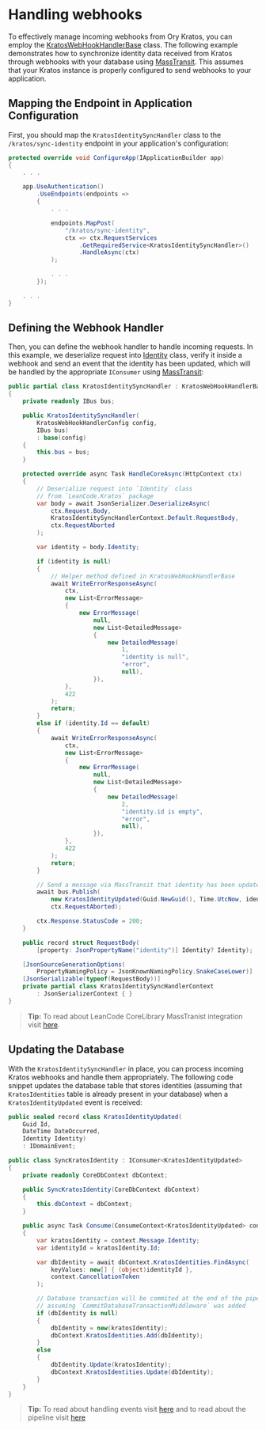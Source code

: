 # Handling webhooks

To effectively manage incoming webhooks from Ory Kratos, you can employ the [KratosWebHookHandlerBase] class. The following example demonstrates how to synchronize identity data received from Kratos through webhooks with your database using [MassTransit]. This assumes that your Kratos instance is properly configured to send webhooks to your application.

## Mapping the Endpoint in Application Configuration

First, you should map the `KratosIdentitySyncHandler` class to the `/kratos/sync-identity` endpoint in your application's configuration:

```csharp
protected override void ConfigureApp(IApplicationBuilder app)
{
    . . .

    app.UseAuthentication()
        .UseEndpoints(endpoints =>
        {
            . . .

            endpoints.MapPost(
                "/kratos/sync-identity",
                ctx => ctx.RequestServices
                    .GetRequiredService<KratosIdentitySyncHandler>()
                    .HandleAsync(ctx)
            );

            . . .
        });

    . . .
}
```

## Defining the Webhook Handler

Then, you can define the webhook handler to handle incoming requests. In this example, we deserialize request into [Identity] class, verify it inside a webhook and send an event that the identity has been updated, which will be handled by the appropriate `IConsumer` using [MassTransit]:

```csharp
public partial class KratosIdentitySyncHandler : KratosWebHookHandlerBase
{
    private readonly IBus bus;

    public KratosIdentitySyncHandler(
        KratosWebHookHandlerConfig config,
        IBus bus)
        : base(config)
    {
        this.bus = bus;
    }

    protected override async Task HandleCoreAsync(HttpContext ctx)
    {
        // Deserialize request into `Identity` class
        // from `LeanCode.Kratos` package
        var body = await JsonSerializer.DeserializeAsync(
            ctx.Request.Body,
            KratosIdentitySyncHandlerContext.Default.RequestBody,
            ctx.RequestAborted
        );

        var identity = body.Identity;

        if (identity is null)
        {
            // Helper method defined in KratosWebHookHandlerBase
            await WriteErrorResponseAsync(
                ctx,
                new List<ErrorMessage>
                {
                    new ErrorMessage(
                        null,
                        new List<DetailedMessage>
                        {
                            new DetailedMessage(
                                1,
                                "identity is null",
                                "error",
                                null),
                        }),
                },
                422
            );
            return;
        }
        else if (identity.Id == default)
        {
            await WriteErrorResponseAsync(
                ctx,
                new List<ErrorMessage>
                {
                    new ErrorMessage(
                        null,
                        new List<DetailedMessage>
                        {
                            new DetailedMessage(
                                2,
                                "identity.id is empty",
                                "error",
                                null),
                        }),
                },
                422
            );
            return;
        }

        // Send a message via MassTransit that identity has been updated
        await bus.Publish(
            new KratosIdentityUpdated(Guid.NewGuid(), Time.UtcNow, identity),
            ctx.RequestAborted);

        ctx.Response.StatusCode = 200;
    }

    public record struct RequestBody(
        [property: JsonPropertyName("identity")] Identity? Identity);

    [JsonSourceGenerationOptions(
        PropertyNamingPolicy = JsonKnownNamingPolicy.SnakeCaseLower)]
    [JsonSerializable(typeof(RequestBody))]
    private partial class KratosIdentitySyncHandlerContext
        : JsonSerializerContext { }
}
```

> **Tip:** To read about LeanCode CoreLibrary MassTranist integration visit [here](../messaging_masstransit/index.md).

## Updating the Database

With the `KratosIdentitySyncHandler` in place, you can process incoming Kratos webhooks and handle them appropriately. The following code snippet updates the database table that stores identities (assuming that `KratosIdentities` table is already present in your database) when a `KratosIdentityUpdated` event is received:

```csharp
public sealed record class KratosIdentityUpdated(
    Guid Id,
    DateTime DateOccurred,
    Identity Identity)
    : IDomainEvent;

public class SyncKratosIdentity : IConsumer<KratosIdentityUpdated>
{
    private readonly CoreDbContext dbContext;

    public SyncKratosIdentity(CoreDbContext dbContext)
    {
        this.dbContext = dbContext;
    }

    public async Task Consume(ConsumeContext<KratosIdentityUpdated> context)
    {
        var kratosIdentity = context.Message.Identity;
        var identityId = kratosIdentity.Id;

        var dbIdentity = await dbContext.KratosIdentities.FindAsync(
            keyValues: new[] { (object)identityId },
            context.CancellationToken
        );

        // Database transaction will be commited at the end of the pipeline
        // assuming `CommitDatabaseTransactionMiddleware` was added
        if (dbIdentity is null)
        {
            dbIdentity = new(kratosIdentity);
            dbContext.KratosIdentities.Add(dbIdentity);
        }
        else
        {
            dbIdentity.Update(kratosIdentity);
            dbContext.KratosIdentities.Update(dbIdentity);
        }
    }
}
```

> **Tip:** To read about handling events visit [here](../messaging_masstransit/handling_events.md) and to read about the pipeline visit [here](../../cqrs/pipeline/index.md)

[MassTransit]: https://masstransit-project.com/
[KratosWebHookHandlerBase]: https://github.com/leancodepl/corelibrary/blob/v8.0-preview/src/Infrastructure/LeanCode.Kratos/KratosWebHookHandlerBase.cs
[Identity]: https://github.com/leancodepl/corelibrary/blob/v8.0-preview/src/Infrastructure/LeanCode.Kratos/Model/Identity.cs
